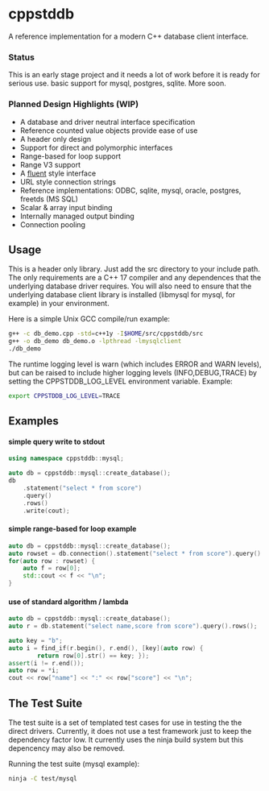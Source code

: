 # cppstddb
A reference implementation for a modern C++ database client interface.

### Status
This is an early stage project and it needs a lot of work before it is ready for
serious use. basic support for mysql, postgres, sqlite. More soon.

### Planned Design Highlights (WIP)
- A database and driver neutral interface specification
- Reference counted value objects provide ease of use
- A header only design
- Support for direct and polymorphic interfaces 
- Range-based for loop support
- Range V3 support
- A [fluent](http://en.wikipedia.org/wiki/Fluent_interface) style interface
- URL style connection strings
- Reference implementations: ODBC, sqlite, mysql, oracle, postgres, freetds (MS SQL)
- Scalar & array input binding
- Internally managed output binding 
- Connection pooling

## Usage

This is a header only library.  Just add the src directory to your include path.
The only requirements are a C++ 17 compiler and any dependences that the underlying
database driver requires.  You will also need to ensure that the underlying database client library
is installed (libmysql for mysql, for example) in your environment.

Here is a simple Unix GCC compile/run example:

```bash
g++ -c db_demo.cpp -std=c++1y -I$HOME/src/cppstddb/src
g++ -o db_demo db_demo.o -lpthread -lmysqlclient
./db_demo
```
The runtime logging level is warn (which includes ERROR and WARN levels), but can be raised to
include higher logging levels (INFO,DEBUG,TRACE) by setting the CPPSTDDB_LOG_LEVEL environment variable.  Example:

```bash
export CPPSTDDB_LOG_LEVEL=TRACE
```

## Examples

#### simple query write to stdout

```cpp
using namespace cppstddb::mysql;

auto db = cppstddb::mysql::create_database();
db
    .statement("select * from score")
    .query()
    .rows()
    .write(cout);
```

#### simple range-based for loop example 

```cpp
auto db = cppstddb::mysql::create_database();
auto rowset = db.connection().statement("select * from score").query().rows();
for(auto row : rowset) {
    auto f = row[0];
    std::cout << f << "\n";
}
```

#### use of standard algorithm / lambda

```cpp
auto db = cppstddb::mysql::create_database();
auto r = db.statement("select name,score from score").query().rows();

auto key = "b";
auto i = find_if(r.begin(), r.end(), [key](auto row) { 
        return row[0].str() == key; });
assert(i != r.end());
auto row = *i;
cout << row["name"] << ":" << row["score"] << "\n";

```

## The Test Suite

The test suite is a set of templated test cases for use in testing the
the direct drivers.  Currently, it does not use a test framework just to keep
the dependency factor low.  It currently uses the ninja build system but
this depencency may also be removed.

Running the test suite (mysql example):

```bash
ninja -C test/mysql
```

